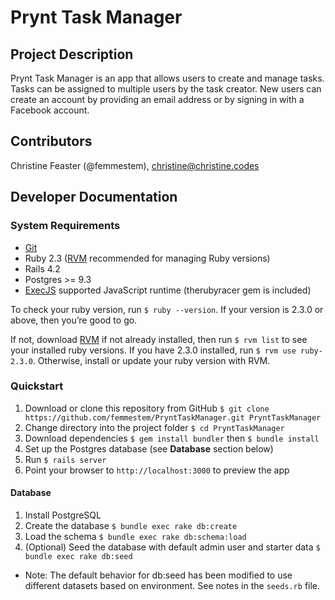 # Prynt Task Manager
## Project Description
Prynt Task Manager is an app that allows users to create and manage tasks. Tasks can be assigned to multiple users by the task creator. New users can create an account by providing an email address or by signing in with a Facebook account.

## Contributors
Christine Feaster (@femmestem), [christine@christine.codes](mailto:christine@christine.codes?Subject=ATTN%20Admin%20%22Prynt%20Task%20Manager%22)

## Developer Documentation
### System Requirements
 - <a href="http://git-scm.com/" target="_blank">Git</a>
 -  Ruby 2.3 (<a href="https://rvm.io/rvm/install" target="_blank">RVM</a> recommended for managing Ruby versions)
 -  Rails 4.2
 -  Postgres >= 9.3
 - <a href="https://github.com/sstephenson/execjs" target="_blank">ExecJS</a> supported JavaScript runtime (therubyracer gem is included)

To check your ruby version, run `$ ruby --version`. If your version is 2.3.0 or above, then you’re good to go.

If not, download <a href="https://rvm.io/rvm/install" target="_blank">RVM</a> if not already installed, then run `$ rvm list` to see your installed ruby versions. If you have 2.3.0 installed, run `$ rvm use ruby-2.3.0`. Otherwise, install or update your ruby version with RVM.

### Quickstart
1. Download or clone this repository from GitHub `$ git clone https://github.com/femmestem/PryntTaskManager.git PryntTaskManager`
2. Change directory into the project folder `$ cd PryntTaskManager`
3. Download dependencies `$ gem install bundler` then `$ bundle install`
4. Set up the Postgres database (see **Database** section below)
5. Run `$ rails server`
6. Point your browser to `http://localhost:3000` to preview the app

#### Database
1. Install PostgreSQL
2. Create the database `$ bundle exec rake db:create`
3. Load the schema `$ bundle exec rake db:schema:load`
4. (Optional) Seed the database with default admin user and starter data `$ bundle exec rake db:seed`
 - Note: The default behavior for db:seed has been modified to use different datasets based on environment. See notes in the `seeds.rb` file.
